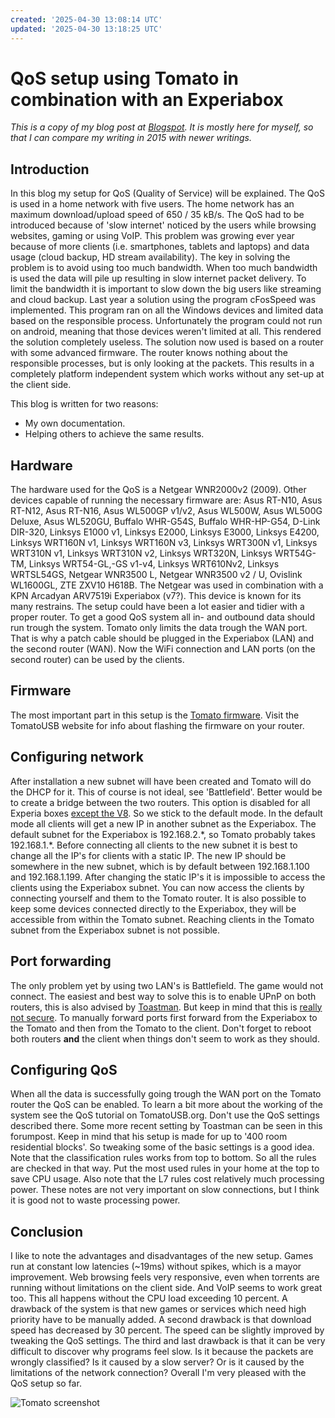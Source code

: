 ```yaml
---
created: '2025-04-30 13:08:14 UTC'
updated: '2025-04-30 13:18:25 UTC'
---
```


# QoS setup using Tomato in combination with an Experiabox

*This is a copy of my blog post at [Blogspot](https://rikhui.blogspot.com/2015/08/qossetuptomato.html).
It is mostly here for myself, so that I can compare my writing in 2015 with newer writings.*

## Introduction

In this blog my setup for QoS (Quality of Service) will be explained.
The QoS is used in a home network with five users.
The home network has an maximum download/upload speed of 650 / 35 kB/s.
The QoS had to be introduced because of 'slow internet' noticed by the users while browsing websites, gaming or using VoIP.
This problem was growing ever year because of more clients (i.e. smartphones, tablets and laptops) and data usage (cloud backup, HD stream availability).
The key in solving the problem is to avoid using too much bandwidth.
When too much bandwidth is used the data will pile up resulting in slow internet packet delivery.
To limit the bandwidth it is important to slow down the big users like streaming and cloud backup.
Last year a solution using the program cFosSpeed was implemented.
This program ran on all the Windows devices and limited data based on the responsible process.
Unfortunately the program could not run on android, meaning that those devices weren't limited at all.
This rendered the solution completely useless.
The solution now used is based on a router with some advanced firmware.
The router knows nothing about the responsible processes, but is only looking at the packets.
This results in a completely platform independent system which works without any set-up at the client side.

This blog is written for two reasons:

- My own documentation.
- Helping others to achieve the same results.

## Hardware

The hardware used for the QoS is a Netgear WNR2000v2 (2009). Other devices capable of running the necessary firmware are:
Asus RT-N10, Asus RT-N12, Asus RT-N16, Asus WL500GP v1/v2, Asus WL500W, Asus WL500G Deluxe, Asus WL520GU, Buffalo WHR-G54S, Buffalo WHR-HP-G54, D-Link DIR-320, Linksys E1000 v1, Linksys E2000, Linksys E3000, Linksys E4200, Linksys WRT160N v1, Linksys WRT160N v3, Linksys WRT300N v1, Linksys WRT310N v1, Linksys WRT310N v2, Linksys WRT320N, Linksys WRT54G-TM, Linksys WRT54-GL,-GS v1-v4, Linksys WRT610Nv2, Linksys WRTSL54GS, Netgear WNR3500 L, Netgear WNR3500 v2 / U, Ovislink WL1600GL, ZTE ZXV10 H618B.
The Netgear was used in combination with a KPN Arcadyan ARV7519i Experiabox (v7?).
This device is known for its many restrains. The setup could have been a lot easier and tidier with a proper router.
To get a good QoS system all in- and outbound data should run trough the system. Tomato only limits the data trough the WAN port.
That is why a patch cable should be plugged in the Experiabox (LAN) and the second router (WAN).
Now the WiFi connection and LAN ports (on the second router) can be used by the clients.

## Firmware

The most important part in this setup is the [Tomato firmware](http://tomatousb.org/). Visit the TomatoUSB website for info about flashing the firmware on your router.

## Configuring network

After installation a new subnet will have been created and Tomato will do the DHCP for it.
This of course is not ideal, see 'Battlefield'.
Better would be to create a bridge between the two routers. This option is disabled for all Experia boxes [except the V8](https://gathering.tweakers.net/forum/list_messages/1610316).
So we stick to the default mode.
In the default mode all clients will get a new IP in another subnet as the Experiabox.
The default subnet for the Experiabox is 192.168.2.\*, so Tomato probably takes 192.168.1.\*.
Before connecting all clients to the new subnet it is best to change all the IP's for clients with a static IP.
The new IP should be somewhere in the new subnet, which is by default between 192.168.1.100 and 192.168.1.199.
After changing the static IP's it is impossible to access the clients using the Experiabox subnet.
You can now access the clients by connecting yourself and them to the Tomato router.
It is also possible to keep some devices connected directly to the Experiabox, they will be accessible from within the Tomato subnet.
Reaching clients in the Tomato subnet from the Experiabox subnet is not possible.

## Port forwarding

The only problem yet by using two LAN's is Battlefield.
The game would not connect.
The easiest and best way to solve this is to enable UPnP on both routers, this is also advised by [Toastman](http://www.linksysinfo.org/index.php?threads/using-qos-tutorial-and-discussion.28349/#post-138449).
But keep in mind that this is [really not secure](http://security.stackexchange.com/questions/38631/what-are-the-security-implications-of-enabling-upnp-in-my-home-router#38661).
To manually forward ports first forward from the Experiabox to the Tomato and then from the Tomato to the client.
Don't forget to reboot both routers **and** the client when things don't seem to work as they should.

## Configuring QoS

When all the data is successfully going trough the WAN port on the
Tomato router the QoS can be enabled.
To learn a bit more about the working of the system see the QoS tutorial on TomatoUSB.org.
Don't use the QoS settings described there.
Some more recent setting by Toastman can be seen in this forumpost.
Keep in mind that his setup is made for up to '400 room residential blocks'.
So tweaking some of the basic settings is a good idea.
Note that the classification rules works from top to bottom.
So all the rules are checked in that way.
Put the most used rules in your home at the top to save CPU usage.
Also note that the L7 rules cost relatively much processing power.
These notes are not very important on slow connections, but I think it is good not to waste processing power.

## Conclusion

I like to note the advantages and disadvantages of the new setup.
Games run at constant low latencies (~19ms) without spikes, which is a mayor improvement.
Web browsing feels very responsive, even when torrents are running without limitations on the client side.
And VoIP seems to work great too.
This all happens without the CPU load exceeding 10 percent.
A drawback of the system is that new games or services which need high priority have to be manually added.
A second drawback is that download speed has decreased by 30 percent.
The speed can be slightly improved by tweaking the QoS settings.
The third and last drawback is that it can be very difficult to discover why programs feel slow.
Is it because the packets are wrongly classified?
Is it caused by a slow server?
Or is it caused by the limitations of the network connection?
Overall I'm very pleased with the QoS setup so far.

![Tomato screenshot](/files/8594429d69d81aa1)

